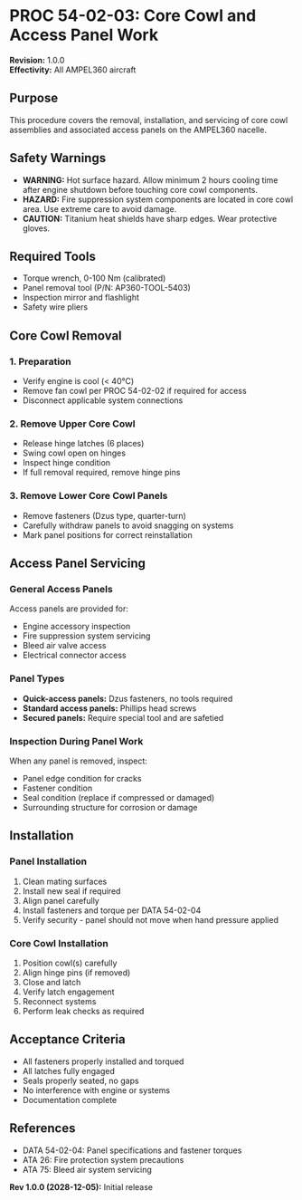 # PROC 54-02-03: Core Cowl and Access Panel Work

**Revision:** 1.0.0  
**Effectivity:** All AMPEL360 aircraft

## Purpose
This procedure covers the removal, installation, and servicing of core cowl assemblies and associated access panels on the AMPEL360 nacelle.

## Safety Warnings
- **WARNING:** Hot surface hazard. Allow minimum 2 hours cooling time after engine shutdown before touching core cowl components.
- **HAZARD:** Fire suppression system components are located in core cowl area. Use extreme care to avoid damage.
- **CAUTION:** Titanium heat shields have sharp edges. Wear protective gloves.

## Required Tools
- Torque wrench, 0-100 Nm (calibrated)
- Panel removal tool (P/N: AP360-TOOL-5403)
- Inspection mirror and flashlight
- Safety wire pliers

## Core Cowl Removal

### 1. Preparation
- Verify engine is cool (< 40°C)
- Remove fan cowl per PROC 54-02-02 if required for access
- Disconnect applicable system connections

### 2. Remove Upper Core Cowl
- Release hinge latches (6 places)
- Swing cowl open on hinges
- Inspect hinge condition
- If full removal required, remove hinge pins

### 3. Remove Lower Core Cowl Panels
- Remove fasteners (Dzus type, quarter-turn)
- Carefully withdraw panels to avoid snagging on systems
- Mark panel positions for correct reinstallation

## Access Panel Servicing

### General Access Panels
Access panels are provided for:
- Engine accessory inspection
- Fire suppression system servicing
- Bleed air valve access
- Electrical connector access

### Panel Types
- **Quick-access panels:** Dzus fasteners, no tools required
- **Standard access panels:** Phillips head screws
- **Secured panels:** Require special tool and are safetied

### Inspection During Panel Work
When any panel is removed, inspect:
- Panel edge condition for cracks
- Fastener condition
- Seal condition (replace if compressed or damaged)
- Surrounding structure for corrosion or damage

## Installation

### Panel Installation
1. Clean mating surfaces
2. Install new seal if required
3. Align panel carefully
4. Install fasteners and torque per DATA 54-02-04
5. Verify security - panel should not move when hand pressure applied

### Core Cowl Installation
1. Position cowl(s) carefully
2. Align hinge pins (if removed)
3. Close and latch
4. Verify latch engagement
5. Reconnect systems
6. Perform leak checks as required

## Acceptance Criteria
- All fasteners properly installed and torqued
- All latches fully engaged
- Seals properly seated, no gaps
- No interference with engine or systems
- Documentation complete

## References
- DATA 54-02-04: Panel specifications and fastener torques
- ATA 26: Fire protection system precautions
- ATA 75: Bleed air system servicing

**Rev 1.0.0 (2028-12-05):** Initial release
